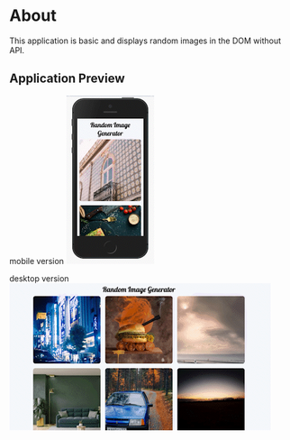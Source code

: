 # About

This application is basic and displays random images in the DOM without API.

## Application Preview

mobile version
![gif](assets/random-image-gallery-mobile.gif)

desktop version
![gif](assets/random-image-gallery-desktop.gif)